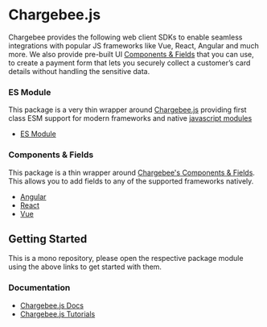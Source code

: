 # Chargebee.js

Chargebee provides the following web client SDKs to enable seamless integrations with popular JS frameworks like Vue, React, Angular and much more. We also provide pre-built UI [Components & Fields](https://www.chargebee.com/checkout-portal-docs/components-fields.html) that you can use, to create a payment form that lets you securely collect a customer’s card details without handling the sensitive data.

### ES Module

This package is a very thin wrapper around [Chargebee.js](https://www.chargebee.com/checkout-portal-docs/) providing first class ESM support for modern frameworks and native [javascript modules](https://developer.mozilla.org/en-US/docs/Web/JavaScript/Guide/Modules)

  * [ES Module](https://github.com/bharathvaj-ganesan/chargebee-js-wrappers/tree/master/packages/chargebee-js#readme)

### Components & Fields

This package is a thin wrapper around [Chargebee's Components & Fields](https://www.chargebee.com/checkout-portal-docs/components-fields.html). This allows you to add fields to any of the supported frameworks natively.

  * [Angular](https://github.com/bharathvaj-ganesan/chargebee-js-wrappers/tree/master/packages/chargebee-js-angular#readme)
  * [React](https://github.com/bharathvaj-ganesan/chargebee-js-wrappers/tree/master/packages/chargebee-js-react#readme)
  * [Vue](https://github.com/bharathvaj-ganesan/chargebee-js-wrappers/tree/master/packages/chargebee-js-vue#readme)


## Getting Started

This is a mono repository, please open the respective package module using the above links to get started with them.

### Documentation

- [Chargebee.js Docs](https://www.chargebee.com/checkout-portal-docs/)
- [Chargebee.js Tutorials](https://www.chargebee.com/tutorials/)